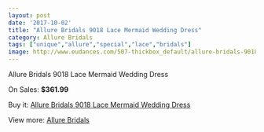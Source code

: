```yaml
---
layout: post
date: '2017-10-02'
title: "Allure Bridals 9018 Lace Mermaid Wedding Dress"
category: Allure Bridals
tags: ["unique","allure","special","lace","bridals"]
image: http://www.eudances.com/507-thickbox_default/allure-bridals-9018-lace-mermaid-wedding-dress.jpg
---
```

Allure Bridals 9018 Lace Mermaid Wedding Dress

On Sales: **$361.99**
<a href="https://www.eudances.com/en/allure-bridals/158-allure-bridals-9018-lace-mermaid-wedding-dress.html"><amp-img layout="responsive" width="600" height="600" src="//www.eudances.com/507-thickbox_default/allure-bridals-9018-lace-mermaid-wedding-dress.jpg" alt="Allure Bridals 9018 Lace Mermaid Wedding Dress 0" /></a>
<a href="https://www.eudances.com/en/allure-bridals/158-allure-bridals-9018-lace-mermaid-wedding-dress.html"><amp-img layout="responsive" width="600" height="600" src="//www.eudances.com/509-thickbox_default/allure-bridals-9018-lace-mermaid-wedding-dress.jpg" alt="Allure Bridals 9018 Lace Mermaid Wedding Dress 1" /></a>
<a href="https://www.eudances.com/en/allure-bridals/158-allure-bridals-9018-lace-mermaid-wedding-dress.html"><amp-img layout="responsive" width="600" height="600" src="//www.eudances.com/508-thickbox_default/allure-bridals-9018-lace-mermaid-wedding-dress.jpg" alt="Allure Bridals 9018 Lace Mermaid Wedding Dress 2" /></a>

Buy it: [Allure Bridals 9018 Lace Mermaid Wedding Dress](https://www.eudances.com/en/allure-bridals/158-allure-bridals-9018-lace-mermaid-wedding-dress.html "Allure Bridals 9018 Lace Mermaid Wedding Dress")

View more: [Allure Bridals](https://www.eudances.com/en/2-allure-bridals "Allure Bridals")